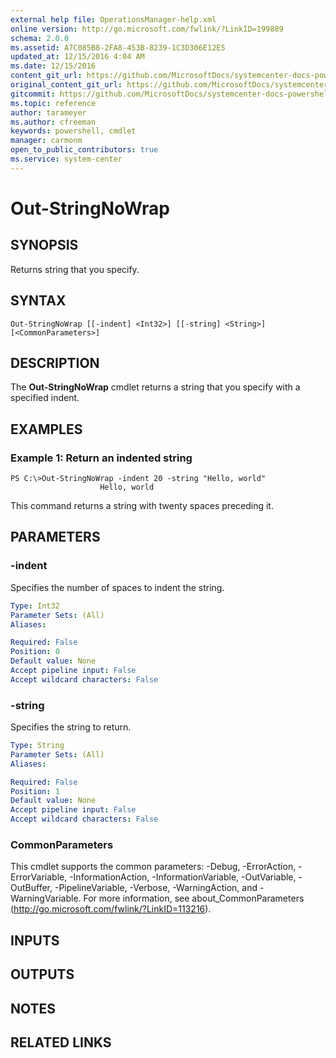 ```yaml
---
external help file: OperationsManager-help.xml
online version: http://go.microsoft.com/fwlink/?LinkID=199889
schema: 2.0.0
ms.assetid: A7C085B8-2FA8-453B-8239-1C3D306E12E5
updated_at: 12/15/2016 4:04 AM
ms.date: 12/15/2016
content_git_url: https://github.com/MicrosoftDocs/systemcenter-docs-powershell/blob/master/systemcenter-cmdlets/SystemCenter2016/OperationsManager/vlatest/Out-StringNoWrap.md
original_content_git_url: https://github.com/MicrosoftDocs/systemcenter-docs-powershell/blob/master/systemcenter-cmdlets/SystemCenter2016/OperationsManager/vlatest/Out-StringNoWrap.md
gitcommit: https://github.com/MicrosoftDocs/systemcenter-docs-powershell/blob/7df4508c7b907a214e6a8eca76037b06065ef078/systemcenter-cmdlets/SystemCenter2016/OperationsManager/vlatest/Out-StringNoWrap.md
ms.topic: reference
author: tarameyer
ms.author: cfreeman
keywords: powershell, cmdlet
manager: carmonm
open_to_public_contributors: true
ms.service: system-center
---
```


# Out-StringNoWrap

## SYNOPSIS
Returns string that you specify.

## SYNTAX

```
Out-StringNoWrap [[-indent] <Int32>] [[-string] <String>] [<CommonParameters>]
```

## DESCRIPTION
The **Out-StringNoWrap** cmdlet returns a string that you specify with a specified indent.

## EXAMPLES

### Example 1: Return an indented string
```
PS C:\>Out-StringNoWrap -indent 20 -string "Hello, world"
                    Hello, world
```

This command returns a string with twenty spaces preceding it.

## PARAMETERS

### -indent
Specifies the number of spaces to indent the string.

```yaml
Type: Int32
Parameter Sets: (All)
Aliases: 

Required: False
Position: 0
Default value: None
Accept pipeline input: False
Accept wildcard characters: False
```

### -string
Specifies the string to return.

```yaml
Type: String
Parameter Sets: (All)
Aliases: 

Required: False
Position: 1
Default value: None
Accept pipeline input: False
Accept wildcard characters: False
```

### CommonParameters
This cmdlet supports the common parameters: -Debug, -ErrorAction, -ErrorVariable, -InformationAction, -InformationVariable, -OutVariable, -OutBuffer, -PipelineVariable, -Verbose, -WarningAction, and -WarningVariable. For more information, see about_CommonParameters (http://go.microsoft.com/fwlink/?LinkID=113216).

## INPUTS

## OUTPUTS

## NOTES

## RELATED LINKS

